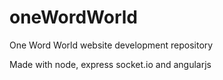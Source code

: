 # oneWordWorld
One Word World website development repository

Made with node, express socket.io and angularjs
